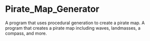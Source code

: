 # Pirate_Map_Generator
A program that uses procedural generation to create a pirate map. 
A program that creates a pirate map including waves, landmasses, a compass, and more.
